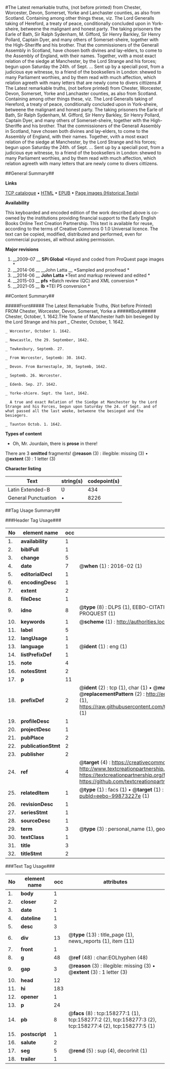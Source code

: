 #The Latest remarkable truths, (not before printed) from Chester, Worcester, Devon, Somerset, Yorke and Lanchaster counties, as also from Scotland. Containing among other things these, viz. The Lord Generalls taking of Hereford, a treaty of peace, conditionally concluded upon in York-sheire, betweene the malignant and honest party. The taking prisoners the Earle of Bath, Sir Ralph Sydenham, M. Gifford, Sir Henry Barkley, Sir Henry Pollard, Captain Dyer, and many others of Somerset-sheire, together with the High-Sheriffe and his brother. That the commissioners of the Generall Assembly in Scotland, have chosen both divines and lay-elders, to come to the Assembly of England, with their names. Together, vvith a most exact relation of the siedge at Manchester, by the Lord Strange and his forces; begun upon Saturday the 24th. of Sept. ... Sent up by a speciall post, from a judicious eye witnesse, to a friend of the booksellers in London: shewed to many Parliament worthies, and by them read with much affection, which relation agreeth with many letters that are newly come to divers cittizens.#
The Latest remarkable truths, (not before printed) from Chester, Worcester, Devon, Somerset, Yorke and Lanchaster counties, as also from Scotland. Containing among other things these, viz. The Lord Generalls taking of Hereford, a treaty of peace, conditionally concluded upon in York-sheire, betweene the malignant and honest party. The taking prisoners the Earle of Bath, Sir Ralph Sydenham, M. Gifford, Sir Henry Barkley, Sir Henry Pollard, Captain Dyer, and many others of Somerset-sheire, together with the High-Sheriffe and his brother. That the commissioners of the Generall Assembly in Scotland, have chosen both divines and lay-elders, to come to the Assembly of England, with their names. Together, vvith a most exact relation of the siedge at Manchester, by the Lord Strange and his forces; begun upon Saturday the 24th. of Sept. ... Sent up by a speciall post, from a judicious eye witnesse, to a friend of the booksellers in London: shewed to many Parliament worthies, and by them read with much affection, which relation agreeth with many letters that are newly come to divers cittizens.

##General Summary##

**Links**

[TCP catalogue](http://www.ota.ox.ac.uk/tcp/)  • 
[HTML](http://tei.it.ox.ac.uk/tcp/Texts-HTML/free/A88/A88773.html)  • 
[EPUB](http://tei.it.ox.ac.uk/tcp/Texts-EPUB/free/A88/A88773.epub) • 
[Page images (Historical Texts)](https://historicaltexts.jisc.ac.uk/eebo-99873227e)

**Availability**

This keyboarded and encoded edition of the work described above is co-owned by the
    institutions providing financial support to the Early English Books Online Text Creation
    Partnership. This text is available for reuse, according to the terms of  Creative Commons 0 1.0 Universal
    licence. The text can be copied, modified, distributed and performed, even for commercial
    purposes, all without asking permission.

**Major revisions**

1. __2009-07 __ __SPi Global__ *Keyed and coded from ProQuest page images *
1. __2014-06 __ __John Latta __ *Sampled and proofread *
1. __2014-06 __ __John Latta__ *Text and markup reviewed and edited *
1. __2015-03 __ __pfs__ *Batch review (QC) and XML conversion *
1. __2021-05 __ __lb__ *TEI P5 conversion *

##Content Summary##

#####Front#####
The Latest Remarkable Truths, (Not before Printed) FROM Chester, Worcester, Devon, Somerset, Yorke a
#####Body#####
Chester, October, 1. 1642.THe Towne of Manchester hath bin besieged by the Lord Strange and his part
    _ Chester, October, 1. 1642.

    _ Worcester, October 1. 1642.

    _ Newcastle, the 29. September, 1642.

    _ Tewkesbury, Septemb. 27.

    _ From Worcester, Septemb: 30. 1642.

    _ Devon. From Barnestaple, 30, Septemb, 1642.

    _ Septemb. 26. Worcester.

    _ Edenb. Sep. 27. 1642.

    _ Yorke-shiere. Sept. the last, 1642.

    _ A true and exact Relation of the Siedge at Manchester by the Lord Strange and his Forces, begun upon Saturday the 24. of Sept. and of what passed all the last weeke, betweene the besieged and the besiegers.

    _ Taunton Octob. 1. 1642.

**Types of content**

  * Oh, Mr. Jourdain, there is **prose** in there!

There are 3 **omitted** fragments! 
 @__reason__ (3) : illegible: missing (3)  •  @__extent__ (3) : 1 letter (3)

**Character listing**


|Text|string(s)|codepoint(s)|
|---|---|---|
|Latin Extended-B|Ʋ|434|
|General Punctuation|•|8226|

##Tag Usage Summary##

###Header Tag Usage###

|No|element name|occ|attributes|
|---|---|---|---|
|1.|__availability__|1||
|2.|__biblFull__|1||
|3.|__change__|5||
|4.|__date__|7| @__when__ (1) : 2016-02 (1)|
|5.|__editorialDecl__|1||
|6.|__encodingDesc__|1||
|7.|__extent__|2||
|8.|__fileDesc__|1||
|9.|__idno__|8| @__type__ (8) : DLPS (1), EEBO-CITATION (1), VID (1), EEBO-PROQUEST (1), STC (3), PROQUEST (1)|
|10.|__keywords__|1| @__scheme__ (1) : http://authorities.loc.gov/ (1)|
|11.|__label__|5||
|12.|__langUsage__|1||
|13.|__language__|1| @__ident__ (1) : eng (1)|
|14.|__listPrefixDef__|1||
|15.|__note__|4||
|16.|__notesStmt__|2||
|17.|__p__|11||
|18.|__prefixDef__|2| @__ident__ (2) : tcp (1), char (1)  •  @__matchPattern__ (2) : ([0-9\-]+):([0-9IVX]+) (1), (.+) (1)  •  @__replacementPattern__ (2) : http://eebo.chadwyck.com/downloadtiff?vid=$1&page=$2 (1), https://raw.githubusercontent.com/textcreationpartnership/Texts/master/tcpchars.xml#$1 (1)|
|19.|__profileDesc__|1||
|20.|__projectDesc__|1||
|21.|__pubPlace__|2||
|22.|__publicationStmt__|2||
|23.|__publisher__|2||
|24.|__ref__|4| @__target__ (4) : https://creativecommons.org/publicdomain/zero/1.0/ (1), http://www.textcreationpartnership.org/docs/. (1), https://textcreationpartnership.org/faq/#faq05 (1), https://github.com/textcreationpartnership (1)|
|25.|__relatedItem__|1| @__type__ (1) : facs (1)  •  @__target__ (1) : https://data.historicaltexts.jisc.ac.uk/view?pubId=eebo-99873227e (1)|
|26.|__revisionDesc__|1||
|27.|__seriesStmt__|1||
|28.|__sourceDesc__|1||
|29.|__term__|3| @__type__ (3) : personal_name (1), geographic_name (2)|
|30.|__textClass__|1||
|31.|__title__|3||
|32.|__titleStmt__|2||


###Text Tag Usage###

|No|element name|occ|attributes|
|---|---|---|---|
|1.|__body__|1||
|2.|__closer__|2||
|3.|__date__|1||
|4.|__dateline__|1||
|5.|__desc__|3||
|6.|__div__|13| @__type__ (13) : title_page (1), news_reports (1), item (11)|
|7.|__front__|1||
|8.|__g__|48| @__ref__ (48) : char:EOLhyphen (48)|
|9.|__gap__|3| @__reason__ (3) : illegible: missing (3)  •  @__extent__ (3) : 1 letter (3)|
|10.|__head__|12||
|11.|__hi__|183||
|12.|__opener__|1||
|13.|__p__|24||
|14.|__pb__|8| @__facs__ (8) : tcp:158277:1 (1), tcp:158277:2 (2), tcp:158277:3 (2), tcp:158277:4 (2), tcp:158277:5 (1)|
|15.|__postscript__|1||
|16.|__salute__|2||
|17.|__seg__|5| @__rend__ (5) : sup (4), decorInit (1)|
|18.|__trailer__|1||
